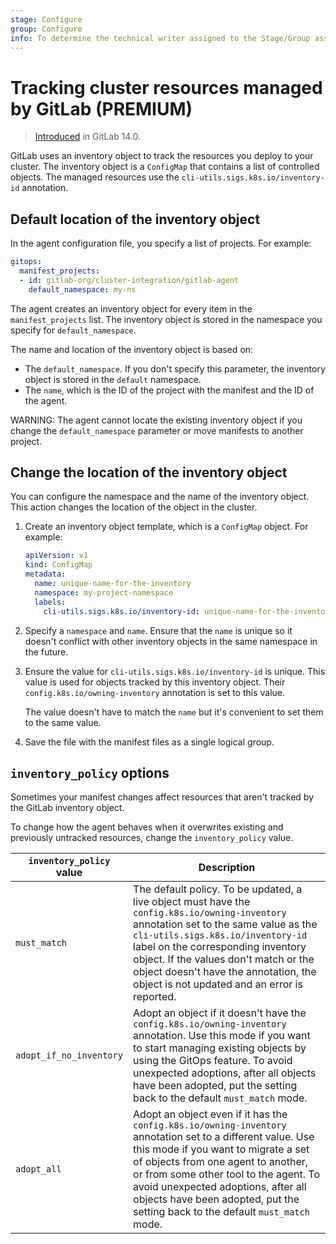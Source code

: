 ```yaml
---
stage: Configure
group: Configure
info: To determine the technical writer assigned to the Stage/Group associated with this page, see https://about.gitlab.com/handbook/engineering/ux/technical-writing/#assignments
---
```


# Tracking cluster resources managed by GitLab **(PREMIUM)**

> [Introduced](https://gitlab.com/gitlab-org/gitlab/-/issues/332227) in GitLab 14.0.

GitLab uses an inventory object to track the resources you deploy to your cluster.
The inventory object is a `ConfigMap` that contains a list of controlled objects.
The managed resources use the `cli-utils.sigs.k8s.io/inventory-id` annotation.

## Default location of the inventory object

In the agent configuration file, you specify a list of projects. For example:

```yaml
gitops:
  manifest_projects:
  - id: gitlab-org/cluster-integration/gitlab-agent
    default_namespace: my-ns
```

The agent creates an inventory object for every item in the `manifest_projects` list.
The inventory object is stored in the namespace you specify for `default_namespace`.

The name and location of the inventory object is based on:

- The `default_namespace`. If you don't specify this parameter,
  the inventory object is stored in the `default` namespace.
- The `name`, which is the ID of the project with the manifest and the ID of the agent.

WARNING:
The agent cannot locate the existing inventory object if you change
the `default_namespace` parameter or move manifests to another project.

## Change the location of the inventory object

You can configure the namespace and the name of the inventory object.
This action changes the location of the object in the cluster.

1. Create an inventory object template, which is a `ConfigMap` object.
   For example:

   ```yaml
   apiVersion: v1
   kind: ConfigMap
   metadata:
     name: unique-name-for-the-inventory
     namespace: my-project-namespace
     labels:
       cli-utils.sigs.k8s.io/inventory-id: unique-name-for-the-inventory
   ```

1. Specify a `namespace` and `name`. Ensure that the `name` is unique so it doesn't conflict with other
   inventory objects in the same namespace in the future.
1. Ensure the value for `cli-utils.sigs.k8s.io/inventory-id` is unique. This value is used for objects
   tracked by this inventory object. Their `config.k8s.io/owning-inventory` annotation is set to this value.

   The value doesn't have to match the `name` but it's convenient to set them to the same value.

1. Save the file with the manifest files as a single logical group.

## `inventory_policy` options

Sometimes your manifest changes affect resources that aren't tracked by the GitLab inventory object.

To change how the agent behaves when it overwrites existing and previously untracked resources,
change the `inventory_policy` value.

`inventory_policy` value | Description                                                                                 |
------------------------ | ------------------------------------------------------------------------------------------- |
`must_match`             | The default policy. To be updated, a live object must have the `config.k8s.io/owning-inventory` annotation set to the same value as the `cli-utils.sigs.k8s.io/inventory-id` label on the corresponding inventory object. If the values don't match or the object doesn't have the annotation, the object is not updated and an error is reported. |
`adopt_if_no_inventory`  | Adopt an object if it doesn't have the `config.k8s.io/owning-inventory` annotation. Use this mode if you want to start managing existing objects by using the GitOps feature. To avoid unexpected adoptions, after all objects have been adopted, put the setting back to the default `must_match` mode. |
`adopt_all`              | Adopt an object even if it has the `config.k8s.io/owning-inventory` annotation set to a different value. Use this mode if you want to migrate a set of objects from one agent to another, or from some other tool to the agent. To avoid unexpected adoptions, after all objects have been adopted, put the setting back to the default `must_match` mode. |

